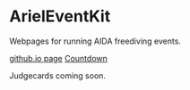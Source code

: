 # ArielEventKit
Webpages for running AIDA freediving events.

[github.io page](https://fyra.github.io/ArielEventKit/)
[Countdown](./countdown/countdown.html)

Judgecards coming soon.
